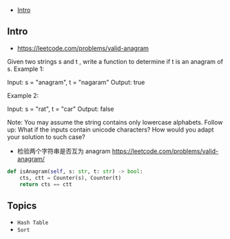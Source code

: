- [Intro](#intro)

## Intro

- https://leetcode.com/problems/valid-anagram

Given two strings s and t , write a function to determine if t is an anagram of s.
Example 1:

Input: s = "anagram", t = "nagaram"
Output: true

Example 2:

Input: s = "rat", t = "car"
Output: false

Note:
You may assume the string contains only lowercase alphabets.
Follow up:
What if the inputs contain unicode characters? How would you adapt your solution to such case?

- 检验两个字符串是否互为 anagram https://leetcode.com/problems/valid-anagram/


```py
def isAnagram(self, s: str, t: str) -> bool:
    cts, ctt = Counter(s), Counter(t)
    return cts == ctt
```


## Topics

- `Hash Table`
- `Sort`


